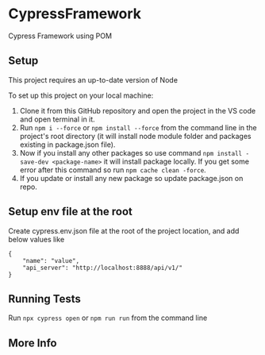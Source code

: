 # CypressFramework
Cypress Framework using POM

## Setup
This project requires an up-to-date version of Node

To set up this project on your local machine:
1. Clone it from this GitHub repository and open the project in the VS code and open terminal in it.
2. Run `npm i --force` or `npm install --force` from the command line in the project's root directory (it will install node module folder and packages existing in package.json file).
3. Now if you install any other packages so use command `npm install -save-dev <package-name>` it will install package locally. If you get some error after this command so run `npm cache clean -force`.
4. If you update or install any new package so update package.json on repo.

## Setup env file at the root

Create cypress.env.json file at the root of the project location, and add below values like
```
{
    "name": "value",
    "api_server": "http://localhost:8888/api/v1/"
}

```

## Running Tests

Run `npx cypress open` or `npm run run` from the command line


## More Info

